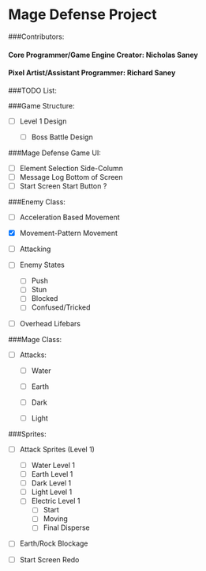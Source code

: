 # Mage Defense Project

###Contributors:
#### Core Programmer/Game Engine Creator: Nicholas Saney
#### Pixel Artist/Assistant Programmer: Richard Saney


###TODO List:


###Game Structure:
 - [ ] Level 1 Design
 	- [ ] Boss Battle Design


###Mage Defense Game UI:
 - [ ] Element Selection Side-Column
 - [ ] Message Log Bottom of Screen
 - [ ] Start Screen Start Button ?

###Enemy Class:
 - [ ] Acceleration Based Movement
 - [x] Movement-Pattern Movement
 - [ ] Attacking 
 - [ ] Enemy States
   - [ ] Push
   - [ ] Stun
   - [ ] Blocked
   - [ ] Confused/Tricked
 - [ ] Overhead Lifebars
	
 
###Mage Class:
 - [ ] Attacks:
   - [ ] Water 
   - [ ] Earth 
   - [ ] Dark 
   - [ ] Light 


###Sprites:
 - [ ] Attack Sprites (Level 1)
   - [ ] Water Level 1
   - [ ] Earth Level 1
   - [ ] Dark Level 1
   - [ ] Light Level 1
   - [ ] Electric Level 1
     - [ ] Start
     - [ ] Moving
     - [ ] Final Disperse
- [ ] Earth/Rock Blockage
- [ ] Start Screen Redo 





